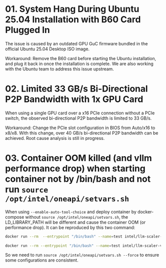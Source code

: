 
# 01. System Hang During Ubuntu 25.04 Installation with B60 Card Plugged In
The issue is caused by an outdated GPU GuC firmware bundled in the official Ubuntu 25.04 Desktop ISO image.

Workaround: Remove the B60 card before starting the Ubuntu installation, and plug it back in once the installation is complete.
We are also working with the Ubuntu team to address this issue upstream.

# 02. Limited 33 GB/s Bi-Directional P2P Bandwidth with 1x GPU Card
When using a single GPU card over a x16 PCIe connection without a PCIe switch, the observed bi-directional P2P bandwidth is limited to 33 GB/s.

Workaround: Change the PCIe slot configuration in BIOS from Auto/x16 to x8/x8.
With this change, over 40 GB/s bi-directional P2P bandwidth can be achieved.
Root cause analysis is still in progress.

# 03. Container OOM killed (and vllm performance drop) when starting container not by /bin/bash and not run `source /opt/intel/oneapi/setvars.sh`

When using `--enable-auto-tool-choice` and deploy container by docker-compose without `source /opt/intel/oneapi/setvars.sh`, the LD_LIBRARY_PATH will be different and cause the container OOM (or performance drop). It can be reproduced by this two command:

```bash
docker run --rm  --entrypoint "/bin/bash" --name=test intel/llm-scaler-vllm:latest -c env | grep LD_LIBRARY_PATH
 
docker run --rm --entrypoint "/bin/bash" --name=test intel/llm-scaler-vllm:latest -c "source /opt/intel/oneapi/setvars.sh --force && env | grep LD_LIBRARY_PATH"
```

So we need to run `source /opt/intel/oneapi/setvars.sh --force` to ensure some configurations are consistent.
